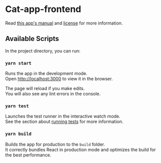 # Cat-app-frontend

Read [this app's manual](https://github.com/Smithsonian/Cat-app-frontend/blob/main/CountCat%20user%20manual.pdf) and [license](https://github.com/Smithsonian/Cat-app-frontend/blob/main/LICENSE.md) for more information.


## Available Scripts

In the project directory, you can run:

### `yarn start`

Runs the app in the development mode.\
Open [http://localhost:3000](http://localhost:3000) to view it in the browser.

The page will reload if you make edits.\
You will also see any lint errors in the console.

### `yarn test`

Launches the test runner in the interactive watch mode.\
See the section about [running tests](https://facebook.github.io/create-react-app/docs/running-tests) for more information.

### `yarn build`

Builds the app for production to the `build` folder.\
It correctly bundles React in production mode and optimizes the build for the best performance.
